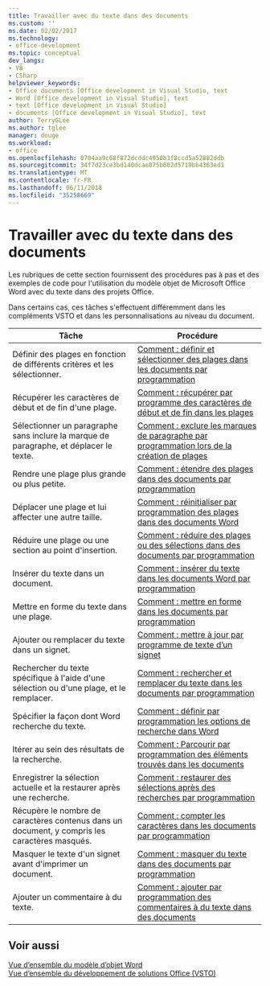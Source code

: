 ```yaml
---
title: Travailler avec du texte dans des documents
ms.custom: ''
ms.date: 02/02/2017
ms.technology:
- office-development
ms.topic: conceptual
dev_langs:
- VB
- CSharp
helpviewer_keywords:
- Office documents [Office development in Visual Studio, text
- Word [Office development in Visual Studio], text
- text [Office development in Visual Studio]
- documents [Office development in Visual Studio], text
author: TerryGLee
ms.author: tglee
manager: douge
ms.workload:
- office
ms.openlocfilehash: 0704aa9c68f872dcddc4950b3f8ccd5a52882ddb
ms.sourcegitcommit: 34f7d23ce3bd140dcae875b602d5719bb4363ed1
ms.translationtype: MT
ms.contentlocale: fr-FR
ms.lasthandoff: 06/11/2018
ms.locfileid: "35258669"
---
```

# <a name="work-with-text-in-documents"></a>Travailler avec du texte dans des documents
  Les rubriques de cette section fournissent des procédures pas à pas et des exemples de code pour l'utilisation du modèle objet de Microsoft Office Word avec du texte dans des projets Office.  
  
 Dans certains cas, ces tâches s'effectuent différemment dans les compléments VSTO et dans les personnalisations au niveau du document.  
  
|Tâche|Procédure|  
|----------|---------------|  
|Définir des plages en fonction de différents critères et les sélectionner.|[Comment : définir et sélectionner des plages dans les documents par programmation](../vsto/how-to-programmatically-define-and-select-ranges-in-documents.md)|  
|Récupérer les caractères de début et de fin d'une plage.|[Comment : récupérer par programme des caractères de début et de fin dans les plages](../vsto/how-to-programmatically-retrieve-start-and-end-characters-in-ranges.md)|  
|Sélectionner un paragraphe sans inclure la marque de paragraphe, et déplacer le texte.|[Comment : exclure les marques de paragraphe par programmation lors de la création de plages](../vsto/how-to-programmatically-exclude-paragraph-marks-when-creating-ranges.md)|  
|Rendre une plage plus grande ou plus petite.|[Comment : étendre des plages dans des documents par programmation](../vsto/how-to-programmatically-extend-ranges-in-documents.md)|  
|Déplacer une plage et lui affecter une autre taille.|[Comment : réinitialiser par programmation des plages dans des documents Word](../vsto/how-to-programmatically-reset-ranges-in-word-documents.md)|  
|Réduire une plage ou une section au point d'insertion.|[Comment : réduire des plages ou des sélections dans des documents par programmation](../vsto/how-to-programmatically-collapse-ranges-or-selections-in-documents.md)|  
|Insérer du texte dans un document.|[Comment : insérer du texte dans les documents Word par programmation](../vsto/how-to-programmatically-insert-text-into-word-documents.md)|  
|Mettre en forme du texte dans une plage.|[Comment : mettre en forme dans les documents par programmation](../vsto/how-to-programmatically-format-text-in-documents.md)|  
|Ajouter ou remplacer du texte dans un signet.|[Comment : mettre à jour par programme de texte d’un signet](../vsto/how-to-programmatically-update-bookmark-text.md)|  
|Rechercher du texte spécifique à l'aide d'une sélection ou d'une plage, et le remplacer.|[Comment : rechercher et remplacer du texte dans les documents par programmation](../vsto/how-to-programmatically-search-for-and-replace-text-in-documents.md)|  
|Spécifier la façon dont Word recherche du texte.|[Comment : définir par programmation les options de recherche dans Word](../vsto/how-to-programmatically-set-search-options-in-word.md)|  
|Itérer au sein des résultats de la recherche.|[Comment : Parcourir par programmation des éléments trouvés dans les documents](../vsto/how-to-programmatically-loop-through-found-items-in-documents.md)|  
|Enregistrer la sélection actuelle et la restaurer après une recherche.|[Comment : restaurer des sélections après des recherches par programmation](../vsto/how-to-programmatically-restore-selections-after-searches.md)|  
|Récupère le nombre de caractères contenus dans un document, y compris les caractères masqués.|[Comment : compter les caractères dans les documents par programmation](../vsto/how-to-programmatically-count-characters-in-documents.md)|  
|Masquer le texte d'un signet avant d'imprimer un document.|[Comment : masquer du texte dans des documents par programmation](../vsto/how-to-programmatically-hide-text-in-documents.md)|  
|Ajouter un commentaire à du texte.|[Comment : ajouter par programmation des commentaires à du texte dans des documents](../vsto/how-to-programmatically-add-comments-to-text-in-documents.md)|  
  
## <a name="see-also"></a>Voir aussi  
 [Vue d’ensemble du modèle d’objet Word](../vsto/word-object-model-overview.md)   
 [Vue d’ensemble du développement de solutions Office &#40;VSTO&#41;](../vsto/office-solutions-development-overview-vsto.md)  
  
  